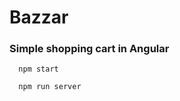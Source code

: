 # Bazzar

### Simple shopping cart in Angular

```node
  npm start
```

```node
  npm run server
```
